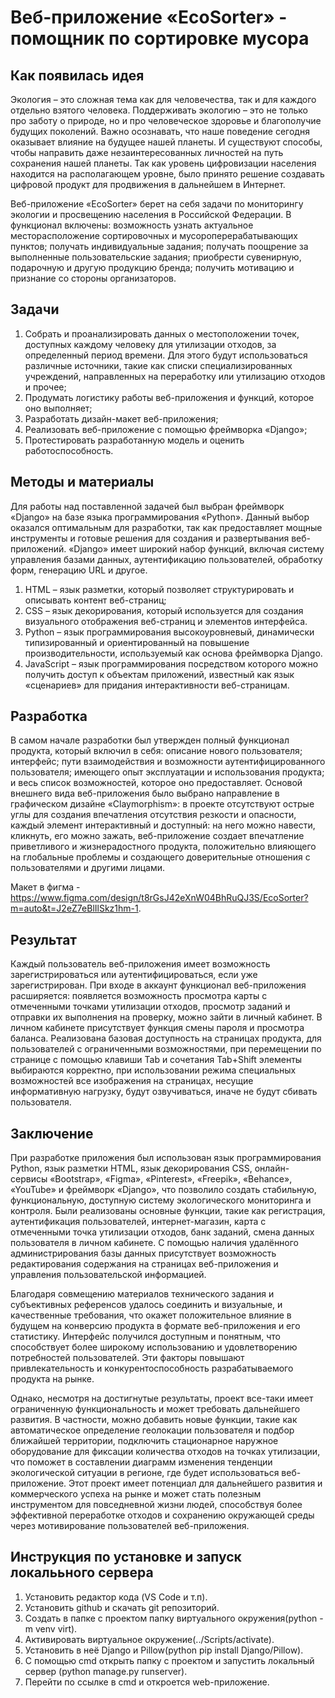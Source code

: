 # Веб-приложение «EcoSorter» - помощник по сортировке мусора
## Как появилась идея
Экология – это сложная тема как для человечества, так и для каждого отдельно взятого человека. Поддерживать экологию – это не только про заботу о природе, но и про человеческое здоровье и благополучие будущих поколений. Важно осознавать, что наше поведение сегодня оказывает влияние на будущее нашей планеты. И существуют способы, чтобы направить даже незаинтересованных личностей на путь сохранения нашей планеты. Так как уровень цифровизации населения находится на располагающем уровне, было принято решение создавать цифровой продукт для продвижения в дальнейшем в Интернет. 

Веб-приложение «EcoSorter» берет на себя задачи по мониторингу экологии и просвещению населения в Российской Федерации. В функционал включены: возможность узнать актуальное месторасположение сортировочных и мусороперерабатывающих пунктов; получать индивидуальные задания; получать поощрение за выполненные пользовательские задания; приобрести сувенирную, подарочную и другую продукцию бренда; получить мотивацию и признание со стороны организаторов.

## Задачи
1. Собрать и проанализировать данных о местоположении точек, доступных каждому человеку для утилизации отходов, за определенный период времени. Для этого будут использоваться различные источники, такие как списки специализированных учреждений, направленных на переработку или утилизацию отходов и прочее;
2. Продумать логистику работы веб-приложения и функций, которое оно выполняет;
3. Разработать дизайн-макет веб-приложения;
4. Реализовать веб-приложение с помощью фреймворка «Django»;
5. Протестировать разработанную модель и оценить работоспособность.

## Методы и материалы
Для работы над поставленной задачей был выбран фреймворк «Django» на базе языка программирования «Python». Данный выбор оказался оптимальным для разработки, так как предоставляет мощные инструменты и готовые решения для создания и развертывания веб-приложений. «Django» имеет широкий набор функций, включая систему управления базами данных, аутентификацию пользователей, обработку форм, генерацию URL и другое. 
1. HTML – язык разметки, который позволяет структурировать и описывать контент веб-страниц;
2. CSS – язык декорирования, который используется для создания визуального отображения веб-страниц и элементов интерфейса.
3. Python – язык программирования высокоуровневый, динамически типизированный и ориентированный на повышение производительности, используемый как основа фреймворка Django.
4. JavaScript – язык программирования посредством которого можно получить доступ к объектам приложений, известный как язык «сценариев» для придания интерактивности веб-страницам.

## Разработка
В самом начале разработки был утвержден полный функционал продукта, который включил в себя: описание нового пользователя; интерфейс; пути взаимодействия и возможности аутентифицированного пользователя; имеющего опыт эксплуатации и использования продукта; и весь список возможностей, которое оно предоставляет. 
Основой внешнего вида веб-приложения было выбрано направление в графическом дизайне «Claymorphism»: в проекте отсутствуют острые углы для создания впечатления отсутствия резкости и опасности, каждый элемент интерактивный и доступный: на него можно навести,  кликнуть, его можно зажать, веб-приложение создает впечатление приветливого и жизнерадостного продукта, положительно влияющего на глобальные проблемы и создающего доверительные отношения с пользователями и другими лицами. 

Макет в фигма - https://www.figma.com/design/t8rGsJ42eXnW04BhRuQJ3S/EcoSorter?m=auto&t=J2eZ7eBlIlSkz1hm-1.

## Результат
Каждый пользователь веб-приложения имеет возможность зарегистрироваться или аутентифицироваться, если уже зарегистрирован. При входе в аккаунт функционал веб-приложения расширяется: появляется возможность просмотра карты с отмеченными точками утилизации отходов, просмотр заданий и отправки их выполнения на проверку, можно зайти в личный кабинет. В личном кабинете присутствует функция смены пароля и просмотра баланса. Реализована базовая доступность на страницах продукта, для пользователей с ограниченными возможностями, при перемещении по странице с помощью клавиши Tab и сочетания Tab+Shift элементы выбираются корректно, при использовании режима специальных возможностей все изображения на страницах, несущие информативную нагрузку, будут озвучиваться, иначе не будут сбивать пользователя.

## Заключение
При разработке приложения был использован язык программирования Python, язык разметки HTML, язык декорирования CSS, онлайн-сервисы «Bootstrap», «Figma», «Pinterest», «Freepik», «Behance», «YouTube» и фреймворк «Django», что позволило создать стабильную, функциональную, доступную систему экологического мониторинга и контроля. Были реализованы основные функции, такие как регистрация, аутентификация пользователей, интернет-магазин, карта с отмеченными точка утилизации отходов, банк заданий, смена данных пользователя в личном кабинете. С помощью наличия удалённого администрирования базы данных присутствует возможность редактирования содержания на страницах веб-приложения и управления пользовательской информацией.

Благодаря совмещению материалов технического задания и субъективных референсов удалось соединить и визуальные, и качественные требования, что окажет положительное влияние в будущем на конверсию продукта в формате веб-приложения и его статистику. Интерфейс получился доступным и понятным, что способствует более широкому использованию и удовлетворению потребностей пользователей. Эти факторы повышают привлекательность и конкурентоспособность разрабатываемого продукта на рынке.

Однако, несмотря на достигнутые результаты, проект все-таки имеет ограниченную функциональность и может требовать дальнейшего развития. В частности, можно добавить новые функции, такие как автоматическое определение геолокации пользователя и подбор ближайшей территории, подключить стационарное наружное оборудование для фиксации количества отходов на точках утилизации, что поможет в составлении диаграмм изменения тенденции экологической ситуации в регионе, где будет использоваться веб-приложение.
Этот проект имеет потенциал для дальнейшего развития и коммерческого успеха на рынке и может стать полезным инструментом для повседневной жизни людей, способствуя более эффективной переработке отходов и сохранению окружающей среды через мотивирование пользователей веб-приложения.

## Инструкция по установке и запуск локалььного сервера
1. Установить редактор кода (VS Code и т.п).
2. Установить github и скачать git репозиторий.
3. Создать в папке с проектом папку виртуального окружения(python -m venv virt).
4. Активировать виртуальное окружение(../Scripts/activate).
5. Установить в неё Django и Pillow(python pip install Django/Pillow).
6. С помощью cmd открыть папку с проектом и запустить локальный сервер (python manage.py runserver).
7. Перейти по ссылке в cmd и откроется web-приложение.
